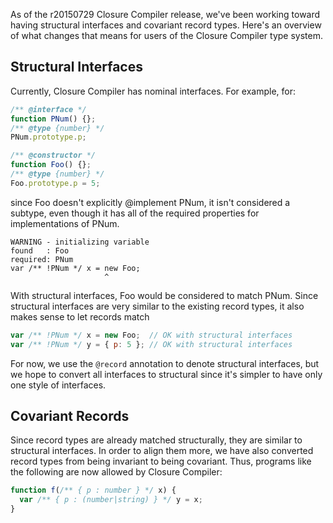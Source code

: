 As of the r20150729 Closure Compiler release, we've been working toward having structural interfaces and covariant record types. Here's an overview of what changes that means for users of the Closure Compiler type system.

## Structural Interfaces

Currently, Closure Compiler has nominal interfaces. For example, for:
````javascript
/** @interface */
function PNum() {};
/** @type {number} */
PNum.prototype.p;

/** @constructor */
function Foo() {};
/** @type {number} */
Foo.prototype.p = 5;
````
since Foo doesn't explicitly @implement PNum, it isn't considered a subtype, even though it has all of the required properties for implementations of PNum.
````
WARNING - initializing variable
found   : Foo
required: PNum
var /** !PNum */ x = new Foo;
                     ^
````

With structural interfaces, Foo would be considered to match PNum. Since structural interfaces are very similar to the existing record types, it also makes sense to let records match 

````javascript
var /** !PNum */ x = new Foo;  // OK with structural interfaces
var /** !PNum */ y = { p: 5 }; // OK with structural interfaces
````

For now, we use the `@record` annotation to denote structural interfaces, but we hope to convert all interfaces to structural since it's simpler to have only one style of interfaces.

## Covariant Records

Since record types are already matched structurally, they are similar to structural interfaces. In order to align them more, we have also converted record types from being invariant to being covariant.  Thus, programs like the following are now allowed by Closure Compiler:
````javascript
function f(/** { p : number } */ x) {
  var /** { p : (number|string) } */ y = x;
}
````
